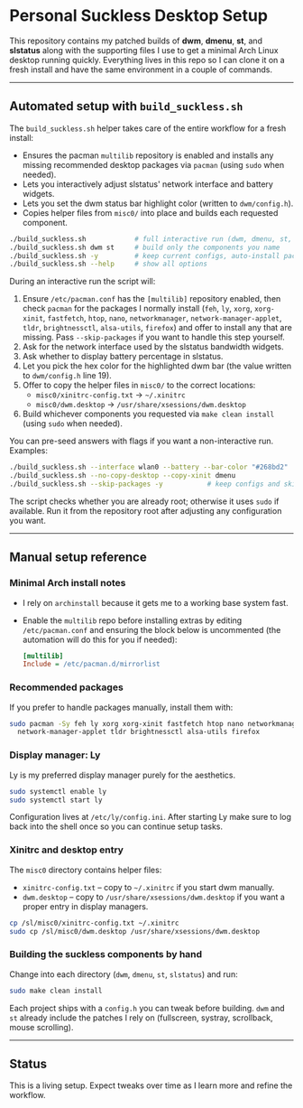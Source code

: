 # Personal Suckless Desktop Setup

This repository contains my patched builds of **dwm**, **dmenu**, **st**, and **slstatus** along with the supporting files I use to get a minimal Arch Linux desktop running quickly. Everything lives in this repo so I can clone it on a fresh install and have the same environment in a couple of commands.

---

## Automated setup with `build_suckless.sh`
The `build_suckless.sh` helper takes care of the entire workflow for a fresh install:


- Ensures the pacman `multilib` repository is enabled and installs any missing recommended desktop packages via `pacman` (using `sudo` when needed).
- Lets you interactively adjust slstatus' network interface and battery widgets.
- Lets you set the dwm status bar highlight color (written to `dwm/config.h`).
- Copies helper files from `misc0/` into place and builds each requested component.

```bash
./build_suckless.sh            # full interactive run (dwm, dmenu, st, slstatus)
./build_suckless.sh dwm st     # build only the components you name
./build_suckless.sh -y         # keep current configs, auto-install packages, skip prompts
./build_suckless.sh --help     # show all options
```

During an interactive run the script will:

1. Ensure `/etc/pacman.conf` has the `[multilib]` repository enabled, then check `pacman` for the packages I normally install (`feh`, `ly`, `xorg`, `xorg-xinit`, `fastfetch`, `htop`, `nano`, `networkmanager`, `network-manager-applet`, `tldr`, `brightnessctl`, `alsa-utils`, `firefox`) and offer to install any that are missing. Pass `--skip-packages` if you want to handle this step yourself.
2. Ask for the network interface used by the slstatus bandwidth widgets.
3. Ask whether to display battery percentage in slstatus.
4. Let you pick the hex color for the highlighted dwm bar (the value written to `dwm/config.h` line 19).
5. Offer to copy the helper files in `misc0/` to the correct locations:
   - `misc0/xinitrc-config.txt` → `~/.xinitrc`
   - `misc0/dwm.desktop` → `/usr/share/xsessions/dwm.desktop`
6. Build whichever components you requested via `make clean install` (using `sudo` when needed).

You can pre-seed answers with flags if you want a non-interactive run. Examples:

```bash
./build_suckless.sh --interface wlan0 --battery --bar-color "#268bd2"
./build_suckless.sh --no-copy-desktop --copy-xinit dmenu
./build_suckless.sh --skip-packages -y           # keep configs and skip the package check entirely
```

The script checks whether you are already root; otherwise it uses `sudo` if available. Run it from the repository root after adjusting any configuration you want.

---

## Manual setup reference

### Minimal Arch install notes
- I rely on `archinstall` because it gets me to a working base system fast.
- Enable the `multilib` repo before installing extras by editing `/etc/pacman.conf` and ensuring the block below is uncommented (the automation will do this for you if needed):

  ```ini
  [multilib]
  Include = /etc/pacman.d/mirrorlist
  ```

### Recommended packages
If you prefer to handle packages manually, install them with:

```bash
sudo pacman -Sy feh ly xorg xorg-xinit fastfetch htop nano networkmanager \
  network-manager-applet tldr brightnessctl alsa-utils firefox
```

### Display manager: Ly
Ly is my preferred display manager purely for the aesthetics.

```bash
sudo systemctl enable ly
sudo systemctl start ly
```

Configuration lives at `/etc/ly/config.ini`. After starting Ly make sure to log back into the shell once so you can continue setup tasks.

### Xinitrc and desktop entry
The `misc0` directory contains helper files:

- `xinitrc-config.txt` – copy to `~/.xinitrc` if you start dwm manually.
- `dwm.desktop` – copy to `/usr/share/xsessions/dwm.desktop` if you want a proper entry in display managers.

```bash
cp /sl/misc0/xinitrc-config.txt ~/.xinitrc
sudo cp /sl/misc0/dwm.desktop /usr/share/xsessions/dwm.desktop
```


### Building the suckless components by hand
Change into each directory (`dwm`, `dmenu`, `st`, `slstatus`) and run:

```bash
sudo make clean install
```

Each project ships with a `config.h` you can tweak before building. `dwm` and `st` already include the patches I rely on (fullscreen, systray, scrollback, mouse scrolling).

---

## Status
This is a living setup. Expect tweaks over time as I learn more and refine the workflow.

